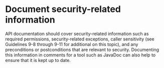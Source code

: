 # Document security-related information
API documentation should cover security-related information such as required permissions, security-related exceptions, caller sensitivity (see Guidelines 9-8 through 9-11 for additional on this topic), and any preconditions or postconditions that are relevant to security. Documenting this information in comments for a tool such as JavaDoc can also help to ensure that it is kept up to date.